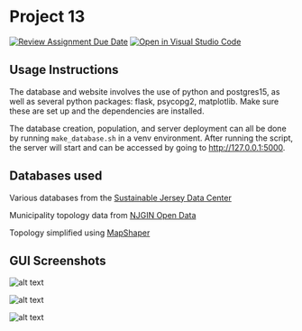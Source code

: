 # Project 13

[![Review Assignment Due Date](https://classroom.github.com/assets/deadline-readme-button-24ddc0f5d75046c5622901739e7c5dd533143b0c8e959d652212380cedb1ea36.svg)](https://classroom.github.com/a/-Nv0cKFk)
[![Open in Visual Studio Code](https://classroom.github.com/assets/open-in-vscode-c66648af7eb3fe8bc4f294546bfd86ef473780cde1dea487d3c4ff354943c9ae.svg)](https://classroom.github.com/online_ide?assignment_repo_id=10762438&assignment_repo_type=AssignmentRepo)

## Usage Instructions

The database and website involves the use of python and postgres15, as well as several python packages: flask, psycopg2, matplotlib. Make sure these are set up and the dependencies are installed.

The database creation, population, and server deployment can all be done by running `make_database.sh` in a venv environment. After running the script, the server will start and can be accessed by going to http://127.0.0.1:5000.

## Databases used

Various databases from the [Sustainable Jersey Data Center](https://www.sustainablejersey.com/resources/data-center/)

Municipality topology data from [NJGIN Open Data](https://njogis-newjersey.opendata.arcgis.com/datasets/newjersey::municipal-boundaries-of-nj)

Topology simplified using [MapShaper](https://mapshaper.org/)


## GUI Screenshots

![alt text](https://github.com/TCNJ-degoodj/cab-project-13/blob/main/screenshots/HomePage.jpg?raw=true)

![alt text](https://github.com/TCNJ-degoodj/cab-project-13/blob/main/screenshots/MunicipalitySearch.jpg?raw=true)

![alt text](https://github.com/TCNJ-degoodj/cab-project-13/blob/main/screenshots/StateWideSearch.jpg?raw=true)
